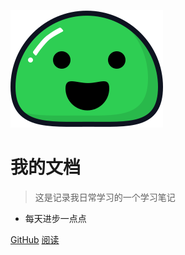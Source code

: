 ![logo](static/img/icon.svg)

# 我的文档

> 这是记录我日常学习的一个学习笔记

- 每天进步一点点

[GitHub](https://github.com/haoqihan)
[阅读](#首页)

